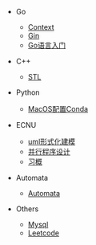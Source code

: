 <!-- _sidebar.md -->

- Go
  - [Context](/docs/go/Context.md) <!--注意这里是相对路径-->
  - [Gin](/docs/go/Gin.md)
  - [Go语言入门](/docs/go/Go语言入门.md)

- C++
  - [STL](/docs/c++/STL.md)

- Python
  - [MacOS配置Conda](/docs/python/MacOS配置Conda.md)

- ECNU
  - [uml形式化建模](/docs/ecnu/24S/uml.md)
  - [并行程序设计](/docs/ecnu/24S/并行程序设计.md)
  - [习概](/docs/ecnu/24S/习概.md)

- Automata
  - [Automata](/docs/Automata/Automata.md)

- Others
  - [Mysql](/docs/others/Mysql.md)
  - [Leetcode](/docs/others/leetcode.md)